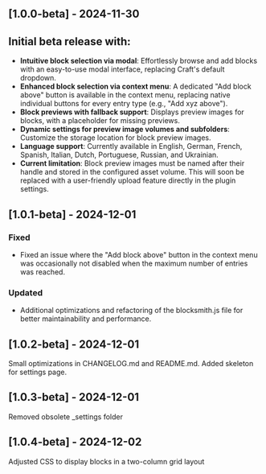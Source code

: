 ## [1.0.0-beta] - 2024-11-30

## Initial beta release with:

- **Intuitive block selection via modal**: Effortlessly browse and add blocks with an easy-to-use modal interface, replacing Craft's default dropdown.
- **Enhanced block selection via context menu**: A dedicated "Add block above" button is available in the context menu, replacing native individual buttons for every entry type (e.g., "Add xyz above").
- **Block previews with fallback support**: Displays preview images for blocks, with a placeholder for missing previews.
- **Dynamic settings for preview image volumes and subfolders**: Customize the storage location for block preview images.
- **Language support**: Currently available in English, German, French, Spanish, Italian, Dutch, Portuguese, Russian, and Ukrainian.
- **Current limitation**: Block preview images must be named after their handle and stored in the configured asset volume. This will soon be replaced with a user-friendly upload feature directly in the plugin settings.

## [1.0.1-beta] - 2024-12-01

### Fixed

- Fixed an issue where the "Add block above" button in the context menu was occasionally not disabled when the maximum number of entries was reached.

### Updated

- Additional optimizations and refactoring of the blocksmith.js file for better maintainability and performance.

## [1.0.2-beta] - 2024-12-01

Small optimizations in CHANGELOG.md and README.md. Added skeleton for settings page.

## [1.0.3-beta] - 2024-12-01

Removed obsolete _settings folder

## [1.0.4-beta] - 2024-12-02

Adjusted CSS to display blocks in a two-column grid layout
